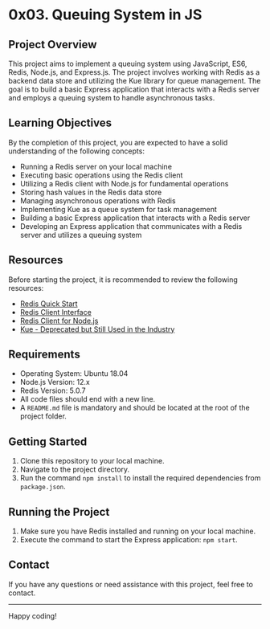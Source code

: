 # 0x03. Queuing System in JS

## Project Overview

This project aims to implement a queuing system using JavaScript, ES6, Redis, Node.js, and Express.js. The project involves working with Redis as a backend data store and utilizing the Kue library for queue management. The goal is to build a basic Express application that interacts with a Redis server and employs a queuing system to handle asynchronous tasks.

## Learning Objectives

By the completion of this project, you are expected to have a solid understanding of the following concepts:

- Running a Redis server on your local machine
- Executing basic operations using the Redis client
- Utilizing a Redis client with Node.js for fundamental operations
- Storing hash values in the Redis data store
- Managing asynchronous operations with Redis
- Implementing Kue as a queue system for task management
- Building a basic Express application that interacts with a Redis server
- Developing an Express application that communicates with a Redis server and utilizes a queuing system

## Resources

Before starting the project, it is recommended to review the following resources:

- [Redis Quick Start](https://redis.io/docs/getting-started/)
- [Redis Client Interface](https://redis.io/docs/ui/cli/)
- [Redis Client for Node.js](https://github.com/redis/node-redis)
- [Kue - Deprecated but Still Used in the Industry](https://github.com/Automattic/kue)

## Requirements

- Operating System: Ubuntu 18.04
- Node.js Version: 12.x
- Redis Version: 5.0.7
- All code files should end with a new line.
- A `README.md` file is mandatory and should be located at the root of the project folder.

## Getting Started

1. Clone this repository to your local machine.
2. Navigate to the project directory.
3. Run the command `npm install` to install the required dependencies from `package.json`.

## Running the Project

1. Make sure you have Redis installed and running on your local machine.
2. Execute the command to start the Express application: `npm start`.

## Contact

If you have any questions or need assistance with this project, feel free to contact.

---

Happy coding!


